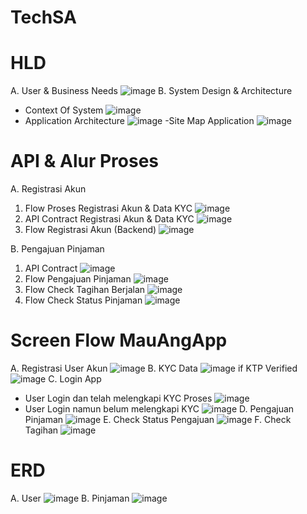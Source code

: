 # TechSA


# HLD
A. User & Business Needs
![image](https://user-images.githubusercontent.com/98247770/213045495-7941d463-9f5d-45f2-b47a-b7a3bf88d7ec.png)
B. System Design & Architecture
- Context Of System
![image](https://user-images.githubusercontent.com/98247770/213046101-022bd97d-5fc4-4434-a528-316fcf58d9af.png)
- Application Architecture
![image](https://user-images.githubusercontent.com/98247770/213046309-dab4ce66-3b1d-4f10-99de-566501a1ef2e.png)
-Site Map Application
![image](https://user-images.githubusercontent.com/98247770/213046652-05f7d325-59d1-41f7-8cbd-2b2ea92c364f.png)


# API & Alur Proses
A. Registrasi Akun
1. Flow Proses Registrasi Akun & Data KYC
![image](https://user-images.githubusercontent.com/98247770/213039024-26c7056a-fc03-4db0-ac96-2db2abb5a0f7.png)
2. API Contract Registrasi Akun & Data KYC
![image](https://user-images.githubusercontent.com/98247770/213041200-ca849adc-3f9c-4533-ba3c-b1ab266b686a.png)
3. Flow Registrasi Akun (Backend)
![image](https://user-images.githubusercontent.com/98247770/213041487-e03f2e5d-0dcd-41fc-a152-f9d61973f33d.png)

B. Pengajuan Pinjaman
1. API Contract
![image](https://user-images.githubusercontent.com/98247770/213053143-fc95262f-fe0f-4122-8aa4-3b0a5be8a1bc.png)
2. Flow Pengajuan Pinjaman
![image](https://user-images.githubusercontent.com/98247770/213043136-1bab5272-be99-4f17-84f1-6cb5735033f6.png)
3. Flow Check Tagihan Berjalan
![image](https://user-images.githubusercontent.com/98247770/213043378-e43f997c-62fe-48e5-9165-1ee4c1ea3820.png)
4. Flow Check Status Pinjaman
![image](https://user-images.githubusercontent.com/98247770/213043676-ed2448b4-e150-4912-a763-92e55175e7fd.png)


# Screen Flow MauAngApp
A. Registrasi User Akun
![image](https://user-images.githubusercontent.com/98247770/213047936-b3667af0-13e3-4f56-9095-9a9f85dc0cba.png)
B. KYC Data
![image](https://user-images.githubusercontent.com/98247770/213048815-949e02bc-475d-4e52-822f-8825003344a1.png)
if KTP Verified
![image](https://user-images.githubusercontent.com/98247770/213049447-b6256bbb-b82b-4ebb-804e-40d571295dc8.png)
C. Login App
- User Login dan telah melengkapi KYC Proses
![image](https://user-images.githubusercontent.com/98247770/213050391-bc030e59-b493-4260-b9a2-5a6548612e01.png)
- User Login namun belum melengkapi KYC
![image](https://user-images.githubusercontent.com/98247770/213050880-e41b1c5c-f7c8-488a-9b3b-80f87c1aa410.png)
D. Pengajuan Pinjaman
![image](https://user-images.githubusercontent.com/98247770/213051385-a35bed8c-928a-40df-8033-98aef49c9aef.png)
E. Check Status Pengajuan
![image](https://user-images.githubusercontent.com/98247770/213051791-b8598e94-8a2d-4c0a-a442-ec4b45b8f3d3.png)
F. Check Tagihan
![image](https://user-images.githubusercontent.com/98247770/213052044-59a29cc3-b347-4f4f-afed-ee5534997ee0.png)

# ERD
A. User 
![image](https://user-images.githubusercontent.com/98247770/213052822-afde5a7e-411b-4d96-a334-d2cdaa6fe7fc.png)
B. Pinjaman
![image](https://user-images.githubusercontent.com/98247770/213052909-3d4cabfe-8d92-4150-aedb-35ae80b1340a.png)





